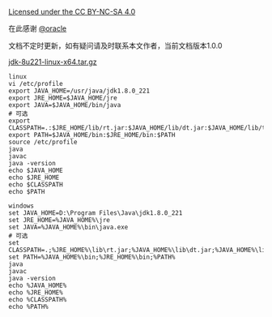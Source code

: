 [Licensed under the CC BY-NC-SA 4.0](https://creativecommons.org/licenses/by-nc-sa/4.0/deed.zh)

在此感谢 [@oracle](https://www.oracle.com/index.html)

文档不定时更新，如有疑问请及时联系本文作者，当前文档版本1.0.0

[jdk-8u221-linux-x64.tar.gz](https://www.oracle.com/technetwork/java/javase/downloads/jdk8-downloads-2133151.html)

~~~
linux
vi /etc/profile
export JAVA_HOME=/usr/java/jdk1.8.0_221
export JRE_HOME=$JAVA_HOME/jre
export JAVA=$JAVA_HOME/bin/java                                                       # 可选
export CLASSPATH=.:$JRE_HOME/lib/rt.jar:$JAVA_HOME/lib/dt.jar:$JAVA_HOME/lib/tools.jar
export PATH=$JAVA_HOME/bin:$JRE_HOME/bin:$PATH
source /etc/profile
java
javac
java -version
echo $JAVA_HOME
echo $JRE_HOME
echo $CLASSPATH
echo $PATH

windows
set JAVA_HOME=D:\Program Files\Java\jdk1.8.0_221
set JRE_HOME=%JAVA_HOME%\jre
set JAVA=%JAVA_HOME%\bin\java.exe                                                      # 可选
set CLASSPATH=.;%JRE_HOME%\lib\rt.jar;%JAVA_HOME%\lib\dt.jar;%JAVA_HOME%\lib\tools.jar
set PATH=%JAVA_HOME%\bin;%JRE_HOME%\bin;%PATH%
java
javac
java -version
echo %JAVA_HOME%
echo %JRE_HOME%
echo %CLASSPATH%
echo %PATH%
~~~